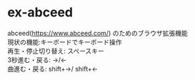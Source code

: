 # ex-abceed
abceed(https://www.abceed.com/) のためのブラウザ拡張機能  
現状の機能:キーボードでキーボード操作  
再生・停止切り替え: スペースキー  
3秒進む・戻る: →/←　  
曲進む・戻る: shift+→/ shift+←  
